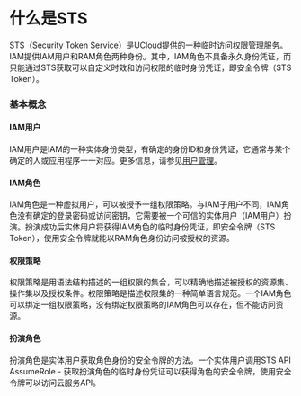 # 什么是STS
STS（Security Token Service）是UCloud提供的一种临时访问权限管理服务。IAM提供IAM用户和RAM角色两种身份。其中，IAM角色不具备永久身份凭证，而只能通过STS获取可以自定义时效和访问权限的临时身份凭证，即安全令牌（STS Token）。

### 基本概念
#### IAM用户
IAM用户是IAM的一种实体身份类型，有确定的身份ID和身份凭证，它通常与某个确定的人或应用程序一一对应。更多信息，请参见[用户管理](https://docs.ucloud.cn/uproject/user)。
#### IAM角色
IAM角色是一种虚拟用户，可以被授予一组权限策略。与IAM子用户不同，IAM角色没有确定的登录密码或访问密钥，它需要被一个可信的实体用户（IAM用户）扮演。扮演成功后实体用户将获得IAM角色的临时身份凭证，即安全令牌（STS Token），使用安全令牌就能以RAM角色身份访问被授权的资源。

#### 权限策略
权限策略是用语法结构描述的一组权限的集合，可以精确地描述被授权的资源集、操作集以及授权条件。权限策略是描述权限集的一种简单语言规范。一个IAM角色可以绑定一组权限策略，没有绑定权限策略的IAM角色可以存在，但不能访问资源。

#### 扮演角色
扮演角色是实体用户获取角色身份的安全令牌的方法。一个实体用户调用STS API AssumeRole - 获取扮演角色的临时身份凭证可以获得角色的安全令牌，使用安全令牌可以访问云服务API。



